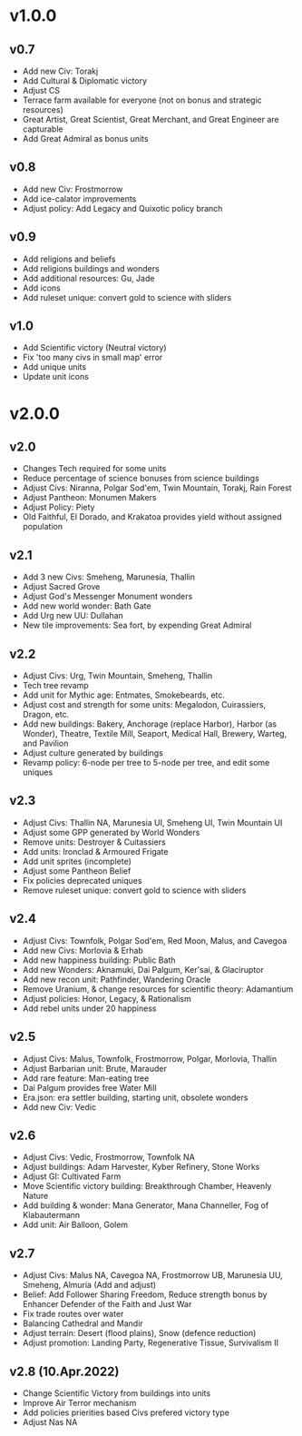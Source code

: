 
# v1.0.0
## v0.7
- Add new Civ: Torakj
- Add Cultural & Diplomatic victory
- Adjust CS
- Terrace farm available for everyone (not on bonus and strategic resources)
- Great Artist, Great Scientist, Great Merchant, and Great Engineer are capturable
- Add Great Admiral as bonus units

## v0.8
- Add new Civ: Frostmorrow
- Add ice-calator improvements
- Adjust policy: Add Legacy and Quixotic policy branch

## v0.9
- Add religions and beliefs
- Add religions buildings and wonders
- Add additional resources: Gu, Jade
- Add icons
- Add ruleset unique: convert gold to science with sliders

## v1.0
- Add Scientific victory (Neutral victory)
- Fix 'too many civs in small map' error
- Add unique units
- Update unit icons

# v2.0.0
## v2.0
- Changes Tech required for some units
- Reduce percentage of science bonuses from science buildings
- Adjust Civs: Niranna, Polgar Sod'em, Twin Mountain, Torakj, Rain Forest
- Adjust Pantheon: Monumen Makers
- Adjust Policy: Piety
- Old Faithful, El Dorado, and Krakatoa provides yield without assigned population

## v2.1
- Add 3 new Civs: Smeheng, Marunesia, Thallin
- Adjust Sacred Grove
- Adjust God's Messenger Monument wonders
- Add new world wonder: Bath Gate
- Add Urg new UU: Dullahan
- New tile improvements: Sea fort, by expending Great Admiral

## v2.2
- Adjust Civs: Urg, Twin Mountain, Smeheng, Thallin
- Tech tree revamp
- Add unit for Mythic age: Entmates, Smokebeards, etc.
- Adjust cost and strength for some units: Megalodon, Cuirassiers, Dragon, etc.
- Add new buildings: Bakery, Anchorage (replace Harbor), Harbor (as Wonder), Theatre, Textile Mill, Seaport, Medical Hall, Brewery, Warteg, and Pavilion
- Adjust culture generated by buildings
- Revamp policy: 6-node per tree to 5-node per tree, and edit some uniques

## v2.3
- Adjust Civs: Thallin NA, Marunesia UI, Smeheng UI, Twin Mountain UI
- Adjust some GPP generated by World Wonders
- Remove units: Destroyer & Cuitassiers
- Add units: Ironclad & Armoured Frigate
- Add unit sprites (incomplete)
- Adjust some Pantheon Belief
- Fix policies deprecated uniques
- Remove ruleset unique: convert gold to science with sliders

## v2.4
- Adjust Civs: Townfolk, Polgar Sod'em, Red Moon, Malus, and Cavegoa
- Add new Civs: Morlovia & Erhab
- Add new happiness building: Public Bath
- Add new Wonders: Aknamuki, Dai Palgum, Ker'sai, & Glaciruptor
- Add new recon unit: Pathfinder, Wandering Oracle
- Remove Uranium, & change resources for scientific theory: Adamantium
- Adjust policies: Honor, Legacy, & Rationalism
- Add rebel units under 20 happiness

## v2.5
- Adjust Civs: Malus, Townfolk, Frostmorrow, Polgar, Morlovia, Thallin
- Adjust Barbarian unit: Brute, Marauder
- Add rare feature: Man-eating tree
- Dai Palgum provides free Water Mill
- Era.json: era settler building, starting unit, obsolete wonders
- Add new Civ: Vedic

## v2.6
- Adjust Civs: Vedic, Frostmorrow, Townfolk NA
- Adjust buildings: Adam Harvester, Kyber Refinery, Stone Works
- Adjust GI: Cultivated Farm
- Move Scientific victory building: Breakthrough Chamber, Heavenly Nature
- Add building & wonder: Mana Generator, Mana Channeller, Fog of Klabautermann
- Add unit: Air Balloon, Golem

## v2.7
- Adjust Civs: Malus NA, Cavegoa NA, Frostmorrow UB, Marunesia UU, Smeheng, Almuria (Add and adjust)
- Belief: Add Follower Sharing Freedom, Reduce strength bonus by Enhancer Defender of the Faith and Just War
- Fix trade routes over water
- Balancing Cathedral and Mandir
- Adjust terrain: Desert (flood plains), Snow (defence reduction)
- Adjust promotion: Landing Party, Regenerative Tissue, Survivalism II

## v2.8 (10.Apr.2022)
- Change Scientific Victory from buildings into units
- Improve Air Terror mechanism
- Add policies prierities based Civs prefered victory type
- Adjust Nas NA